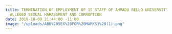 ```yaml
---
title: TERMINATION OF EMPLOYMENT OF 15 STAFF OF AHMADU BELLO UNIVERSITY (ABU) FOR
  ALLEGED SEXUAL HARASSMENT AND CORRUPTION
date: 2019-10-09 21:44:00 -11:00
image: "/uploads/ABU%20SEX%20FOR%20MARKS1%20(1).png"
---
```


